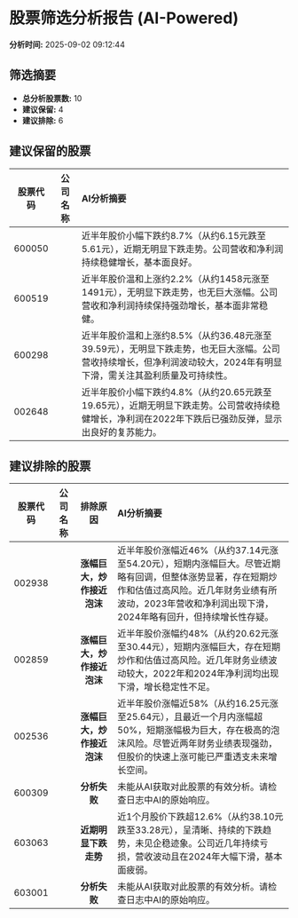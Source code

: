 # 股票筛选分析报告 (AI-Powered)

**分析时间:** 2025-09-02 09:12:44

## 筛选摘要

- **总分析股票数:** 10
- **建议保留:** 4
- **建议排除:** 6

## 建议保留的股票

| 股票代码 | 公司名称 | AI分析摘要 |
|:---:|:---:|:---|
| 600050 |  | 近半年股价小幅下跌约8.7%（从约6.15元跌至5.61元），近期无明显下跌走势。公司营收和净利润持续稳健增长，基本面良好。 |
| 600519 |  | 近半年股价温和上涨约2.2%（从约1458元涨至1491元），无明显下跌走势，也无巨大涨幅。公司营收和净利润持续保持强劲增长，基本面非常稳健。 |
| 600298 |  | 近半年股价温和上涨约8.5%（从约36.48元涨至39.59元），无明显下跌走势，也无巨大涨幅。公司营收持续增长，但净利润波动较大，2024年有明显下滑，需关注其盈利质量及可持续性。 |
| 002648 |  | 近半年股价小幅下跌约4.8%（从约20.65元跌至19.65元），近期无明显下跌走势。公司营收持续稳健增长，净利润在2022年下跌后已强劲反弹，显示出良好的复苏能力。 |

## 建议排除的股票

| 股票代码 | 公司名称 | 排除原因 | AI分析摘要 |
|:---:|:---:|:---:|:---|
| 002938 |  | **涨幅巨大，炒作接近泡沫** | 近半年股价涨幅近46%（从约37.14元涨至54.20元），短期内涨幅巨大。尽管近期略有回调，但整体涨势显著，存在短期炒作和估值过高风险。近几年财务业绩有所波动，2023年营收和净利润出现下滑，2024年略有回升，但持续增长性存疑。 |
| 002859 |  | **涨幅巨大，炒作接近泡沫** | 近半年股价涨幅约48%（从约20.62元涨至30.44元），短期内涨幅巨大，存在短期炒作和估值过高风险。近几年财务业绩波动较大，2022年和2024年净利润均出现下滑，增长稳定性不足。 |
| 002536 |  | **涨幅巨大，炒作接近泡沫** | 近半年股价涨幅近58%（从约16.25元涨至25.64元），且最近一个月内涨幅超50%，短期涨幅极为巨大，存在极高的泡沫风险。尽管近两年财务业绩表现强劲，但股价的快速上涨可能已严重透支未来增长空间。 |
| 600309 |  | **分析失败** | 未能从AI获取对此股票的有效分析。请检查日志中AI的原始响应。 |
| 603063 |  | **近期明显下跌走势** | 近1个月股价下跌超12.6%（从约38.10元跌至33.28元），呈清晰、持续的下跌趋势，未见企稳迹象。公司近几年持续亏损，营收波动且在2024年大幅下滑，基本面疲弱。 |
| 603001 |  | **分析失败** | 未能从AI获取对此股票的有效分析。请检查日志中AI的原始响应。 |
